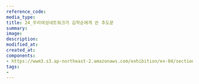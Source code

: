 ```yaml
---
reference_code:
media_type:
title: 24_우리여성네트워크가 김학순에게 쓴 추도문
summary:
image:
description:
modified_at:
created_at:
components:
- https://wwm3.s3.ap-northeast-2.amazonaws.com/exhibition/ex-04/section-02/24_우리여성네트워크가+김학순에게+쓴+추도문.png
tags:
-
---
```

